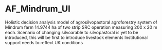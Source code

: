 # AF_Mindrum_UI
Holistic decision analysis model of agrosilvopastoral agroforestry system of Mindrum farm 14.9744 ha of two strip SRC operation measuring 200 x 20 m each. Scenario of changing silvoarable to silvopastoral is yet to be introduced, this will be first to introduce livestock elements Institutional support needs to reflect UK conditions
